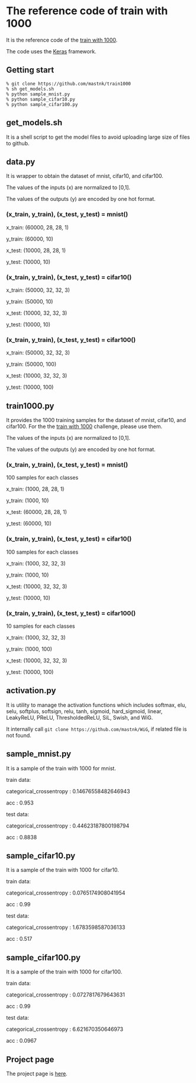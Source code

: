 # The reference code of train with 1000

It is the reference code of the [train with 1000](http://www.ok.sc.e.titech.ac.jp/~mtanaka/proj/train1000/).

The code uses the [Keras](https://keras.io/) framework.

## Getting start

```
% git clone https://github.com/mastnk/train1000
% sh get_models.sh
% python sample_mnist.py
% python sample_cifar10.py
% python sample_cifar100.py
```

## get_models.sh

It is a shell script to get the model files to avoid uploading large size of files to github.

## data.py

It is wrapper to obtain the dataset of mnist, cifar10, and cifar100.

The values of the inputs (x) are normalized to [0,1].

The values of the outputs (y) are encoded by one hot format.


### (x_train, y_train), (x_test, y_test) = mnist()

x_train: (60000, 28, 28, 1)

y_train: (60000, 10)

x_test: (10000, 28, 28, 1) 

y_test: (10000, 10)

### (x_train, y_train), (x_test, y_test) = cifar10()

x_train: (50000, 32, 32, 3)

y_train: (50000, 10)

x_test: (10000, 32, 32, 3)

y_test: (10000, 10)

### (x_train, y_train), (x_test, y_test) = cifar100()

x_train: (50000, 32, 32, 3)

y_train: (50000, 100)

x_test: (10000, 32, 32, 3)

y_test: (10000, 100)


## train1000.py

It provides the 1000 training samples for the dataset of mnist, cifar10, and cifar100. For the the [train with 1000](http://www.ok.sc.e.titech.ac.jp/~mtanaka/proj/train1000/) challenge, please use them.

The values of the inputs (x) are normalized to [0,1].

The values of the outputs (y) are encoded by one hot format.

### (x_train, y_train), (x_test, y_test) = mnist()

100 samples for each classes

x_train: (1000, 28, 28, 1)

y_train: (1000, 10)

x_test: (60000, 28, 28, 1) 

y_test: (60000, 10)

### (x_train, y_train), (x_test, y_test) = cifar10()

100 samples for each classes

x_train: (1000, 32, 32, 3)

y_train: (1000, 10)

x_test: (10000, 32, 32, 3)

y_test: (10000, 10)

### (x_train, y_train), (x_test, y_test) = cifar100()

10 samples for each classes

x_train: (1000, 32, 32, 3)

y_train: (1000, 100)

x_test: (10000, 32, 32, 3)

y_test: (10000, 100)

## activation.py

It is utility to manage the activation functions which includes softmax, elu, selu, softplus, softsign, relu, tanh, sigmoid, hard_sigmoid, linear, LeakyReLU, PReLU, ThresholdedReLU, SiL, Swish, and WiG.

It internally call ```git clone https://github.com/mastnk/WiG```, if related file is not found.

## sample_mnist.py

It is a sample of the train with 1000 for mnist.

train data:

categorical_crossentropy :  0.14676558482646943

acc :  0.953

test data:

categorical_crossentropy :  0.44623187800198794

acc :  0.8838


## sample_cifar10.py

It is a sample of the train with 1000 for cifar10.

train data:

categorical_crossentropy :  0.0765174908041954

acc :  0.99

test data:

categorical_crossentropy :  1.6783598587036133

acc :  0.517


## sample_cifar100.py

It is a sample of the train with 1000 for cifar100.

train data:

categorical_crossentropy :  0.0727817679643631

acc :  0.99

test data:

categorical_crossentropy :  6.621670350646973

acc :  0.0967

## Project page
The project page is [here](http://www.ok.sc.e.titech.ac.jp/~mtanaka/proj/train1000/).

